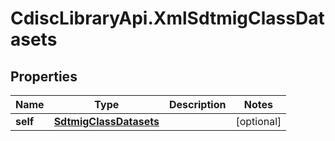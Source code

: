 # CdiscLibraryApi.XmlSdtmigClassDatasets

## Properties

Name | Type | Description | Notes
------------ | ------------- | ------------- | -------------
**self** | [**SdtmigClassDatasets**](SdtmigClassDatasets.md) |  | [optional] 


